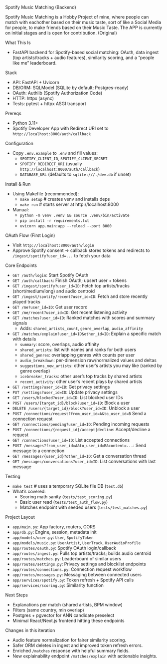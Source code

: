 Spotify Music Matching (Backend)

Spotify Music Matching is a Hobby Project of mine, where people can match with eachother based on their music taste, sort of like a Social Media for people, to make friends based on their Music Taste. The APP is currently on initial stages and is open for contribution. (Original)


What This Is
- FastAPI backend for Spotify-based social matching: OAuth, data ingest (top artists/tracks + audio features), similarity scoring, and a “people like me” leaderboard.

Stack
- API: FastAPI + Uvicorn
- DB/ORM: SQLModel (SQLite by default; Postgres-ready)
- OAuth: Authlib (Spotify Authorization Code)
- HTTP: httpx (async)
- Tests: pytest + httpx ASGI transport

Prereqs
- Python 3.11+
- Spotify Developer App with Redirect URI set to `http://localhost:8000/auth/callback`

Configuration
- Copy `.env.example` to `.env` and fill values:
  - `SPOTIFY_CLIENT_ID`, `SPOTIFY_CLIENT_SECRET`
  - `SPOTIFY_REDIRECT_URI` (usually `http://localhost:8000/auth/callback`)
  - `DATABASE_URL` (defaults to `sqlite:///./dev.db` if unset)

Install & Run
- Using Makefile (recommended):
  - `make setup`          # creates venv and installs deps
  - `make run`            # starts server at http://localhost:8000
- Manual:
  - `python -m venv .venv && source .venv/bin/activate`
  - `pip install -r requirements.txt`
  - `uvicorn app.main:app --reload --port 8000`

OAuth Flow (First Login)
- Visit `http://localhost:8000/auth/login`
- Approve Spotify consent → callback stores tokens and redirects to `/ingest/spotify?user_id=...` to fetch your data

Core Endpoints
- `GET /auth/login`: Start Spotify OAuth
- `GET /auth/callback`: Finish OAuth; upsert user + tokens
- `GET /ingest/spotify?user_id=ID`: Fetch top artists/tracks (short/medium/long) and audio centroid
- `GET /ingest/spotify/recent?user_id=ID`: Fetch and store recently played tracks
- `GET /me?user_id=ID`: Get user record
- `GET /me/recent?user_id=ID`: Get recent listening activity
- `GET /matches?user_id=ID`: Ranked matches with scores and summary signals
  - Adds: `shared_artists_count`, `genre_overlap`, `audio_affinity`
- `GET /matches/explain?user_id=ID&other_id=ID`: Explain a specific match with details
  - `summary`: score, overlaps, audio affinity
  - `shared_artists`: list with names and ranks for both users
  - `shared_genres`: overlapping genres with counts per user
  - `audio_breakdown`: per-dimension raw/normalized values and deltas
  - `suggestions_new_artists`: other user’s artists you may like (ranked by genre overlap)
  - `icebreaker_tracks`: other user’s top tracks by shared artists
  - `recent_activity`: other user’s recent plays by shared artists
- `GET /settings?user_id=ID`: Get privacy settings
- `PUT /settings?user_id=ID`: Update privacy settings
- `GET /users/blocked?user_id=ID`: List blocked user IDs
- `POST /users/{target_id}/block?user_id=ID`: Block a user
- `DELETE /users/{target_id}/block?user_id=ID`: Unblock a user
- `POST /connections/request?from_user_id=A&to_user_id=B` Send a connection request
- `GET /connections/pending?user_id=ID`: Pending incoming requests
- `POST /connections/{request_id}/accept|decline`: Accept/decline a request
- `GET /connections?user_id=ID`: List accepted connections
- `POST /messages?from_user_id=A&to_user_id=B&content=...`: Send message to a connection
- `GET /messages/{user_id}?other_id=ID`: Get a conversation thread
- `GET /messages/conversations?user_id=ID`: List conversations with last message

Testing
- `make test`  # uses a temporary SQLite file DB (`test.db`)
- What’s covered:
  - Scoring math sanity (`tests/test_scoring.py`)
  - Basic user read (`tests/test_auth_flow.py`)
  - Matches endpoint with seeded users (`tests/test_matches.py`)

Project Layout
- `app/main.py`: App factory, routers, CORS
- `app/db.py`: Engine, session, metadata init
- `app/models/user.py`: `User`, `SpotifyToken`
- `app/models/music.py`: `UserArtist`, `UserTrack`, `UserAudioProfile`
- `app/routes/oauth.py`: Spotify OAuth login/callback
- `app/routes/ingest.py`: Pulls top artists/tracks; builds audio centroid
- `app/routes/matches.py`: Leaderboard of similar users
- `app/routes/settings.py`: Privacy settings and blocklist endpoints
- `app/routes/connections.py`: Connection request workflow
- `app/routes/messages.py`: Messaging between connected users
- `app/services/spotify.py`: Token refresh + Spotify API calls
- `app/services/scoring.py`: Similarity function

Next Steps
- Explanations per match (shared artists, BPM window)
- Filters (same country, min overlap)
- Postgres + pgvector for ANN candidate preselect
- Minimal React/Next.js frontend hitting these endpoints

Changes in this iteration
- Audio feature normalization for fairer similarity scoring.
- Safer ORM deletes in ingest and improved token refresh errors.
- Enriched `/matches` response with helpful summary fields.
- New explainability endpoint `/matches/explain` with actionable insights.
